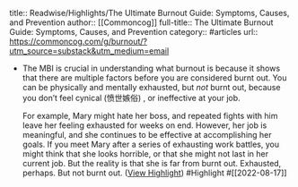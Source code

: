 title:: Readwise/Highlights/The Ultimate Burnout Guide: Symptoms, Causes, and Prevention
author:: [[Commoncog]]
full-title:: The Ultimate Burnout Guide: Symptoms, Causes, and Prevention
category:: #articles
url:: https://commoncog.com/g/burnout/?utm_source=substack&utm_medium=email

- The MBI is crucial in understanding what burnout is because it shows that there are multiple factors before you are considered burnt out. You can be physically and mentally exhausted, but *not* burnt out, because you don’t feel cynical (愤世嫉俗) , or ineffective at your job.
  
  For example, Mary might hate her boss, and repeated fights with him leave her feeling exhausted for weeks on end. However, her job is meaningful, and she continues to be effective at accomplishing her goals. If you meet Mary after a series of exhausting work battles, you might think that she looks horrible, or that she might not last in her current job. But the reality is that she is far from burnt out. Exhausted, perhaps. But not burnt out. ([View Highlight](https://read.readwise.io/read/01gan05q4ndca97cb7phy56hth)) #Highlight #[[2022-08-17]]